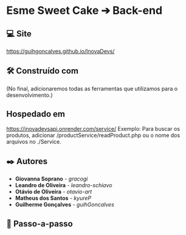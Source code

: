 # Esme Sweet Cake ➔ Back-end

## 💻 Site

<https://guihgoncalves.github.io/InovaDevs/>

## 🛠️ Construído com

(No final, adicionaremos todas as ferramentas que utilizamos para o desenvolvimento.)

## Hospedado em

<https://inovadevsapi.onrender.com/service/>
Exemplo: Para buscar os produtos, adicionar /productService/readProduct.php ou o nome dos arquivos no ./Service.

## ✒️ Autores

* **Giovanna Soprano** - *gracogi* 
* **Leandro de Oliveira** - *leandro-schiavo*
* **Otávio de Oliveira** - *otavio-art*
* **Matheus dos Santos** - *kyureP*
* **Guilherme Gonçalves** - *guihGoncalves*

## 🔎 Passo-a-passo

